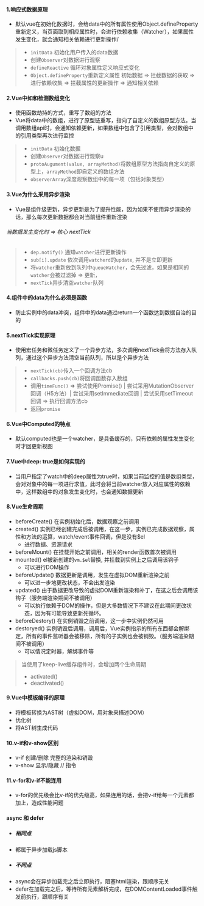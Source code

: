 ####  1.响应式数据原理
- 默认vue在初始化数据时，会给data中的所有属性使用Object.defineProperty重新定义，当页面取到相应属性时，会进行依赖收集（Watcher），如果属性发生变化，就会通知相关依赖进行更新操作/
> - `initData` 初始化用户传入的data数据
> - 创建`Observer`对数据进行观察
> - `defineReactive` 循环对象属性定义响应式变化
> - `Object.defineProperty`重新定义属性
> 初始数据 => 拦截数据的获取 => 进行依赖收集 => 拦截属性的更新操作 => 通知相关依赖
#### 2.Vue中如和检测数组变化
- 使用函数劫持的方式，重写了数组的方法
- Vue将data中的数组，进行了原型链重写，指向了自定义的数组原型方法。当调用数组api时，会通知依赖更新，如果数组中包含了引用类型，会对数组中的引用类型再次进行监控
> - `initData` 初始化数据
> - 创建`Observer`对数据进行观察u
> - `protoAugument(value, arrayMethod)`将数组原型方法指向自定义的原型上，`arrayMethod`即自定义的数组方法
> - `observerArray`深度观察数组中的每一项（包括对象类型）
#### 3.Vue为什么采用异步渲染
- Vue是组件级更新，异步更新是为了提升性能，因为如果不使用异步渲染的话，那么每次更新数据都会对当前组件重新渲染
###### 当数据发生变化时 => 核心 nextTick
> - `dep.notify()` 通知`watcher`进行更新操作
> - `sub[i].update` 依次调用`watcherd`的`update`, 并不是立即更新
> - 将`watcher`重新放到队列中`queueWatcher`，会先过滤，如果是相同的`watcher`会被过滤掉 => 更新，
> - `nextTick`异步清空`watcher`队列
#### 4.组件中的data为什么必须是函数
- 防止实例中的data冲突，组件中的data通过return一个函数达到数据自治的目的
#### 5.nextTick实现原理
- 使用宏任务和微任务定义了一个异步方法，多次调用nextTick会将方法存入队列，通过这个异步方法清空当前队列，所以是个异步方法
> - `nextTick(cb)`传入一个回调方法cb
> - `callbacks.push(cb)`将回调函数存入数组
> - 调用`timeFunc()` => 尝试使用Promise() | 尝试采用MutationObserver回调（H5方法）| 尝试采用setImmediate回调 | 尝试采用setTimeout回调 => 执行回调方法cb
> - 返回`promise`
#### 6.Vue中Computed的特点
- 默认computed也是一个watcher，是具备缓存的，只有依赖的属性发生变化时才回更新视图
#### 7.Vue中deep: true是如何实现的
- 当用户指定了watch中的deep属性为true时，如果当前监控的值是数组类型，会对对象中的每一项进行求值，此时会将当前watcher放入对应属性的依赖中，这样数组中的对象发生变化时，也会通知数据更新
#### 8.Vue生命周期
- beforeCreate() 在实例初始化后，数据观察之前调用
- created() 实例已经创建完成后被调用，在这一步，实例已完成数据观察，属性和方法的运算，watch/event事件回调，但是没有$el 
  + 进行数据、资源请求
- beforeMount() 在挂载开始之前调用，相关的render函数首次被调用
- mounted() el被新创建的`vm.$el`替换, 并挂载到实例上之后调用该钩子
  + 可以进行DOM操作
- beforeUpdate() 数据更新是调用，发生在虚拟DOM重新渲染之前
  + 可以进一步地更改状态，不会出发渲染
- updated() 由于数据更改导致的虚拟DOM重新渲染和补丁，在这之后会调用该钩子（服务端渲染期间不被调用）
  + 可以执行依赖于DOM的操作，但是大多数情况下不建议在此期间更改状态，因为有可能导致更新死循环。
- beforeDestory() 在实例销毁之前调用，这一步中实例仍然可用
- destoryed() 实例销毁后调用，调用后，Vue实例指示的所有东西都会解绑定，所有的事件监听器会被移除，所有的子实例也会被销毁。（服务端渲染期间不被调用）
  + 可以情况定时器，解绑事件等
> 当使用了keep-live缓存组件时，会增加两个生命周期
> - activated()
> - deactivated()
#### 9.Vue中模板编译的原理
- 将模板转换为AST树（虚拟DOM，用对象来描述DOM）
- 优化树
- 将AST树生成代码
#### 10.v-if和v-show区别
- v-if 创建/删除 完整的渲染和销毁
- v-show 显示/隐藏 // 指令
#### 11.v-for和v-if不能连用
- v-for的优先级会比v-if的优先级高，如果连用的话，会把v-if给每一个元素都加上，造成性能问题
#### async 和 defer
- ##### 相同点
- 都属于异步加载js脚本
- ##### 不同点
- async会在异步加载完之后立即执行，阻塞html渲染，跟顺序无关
- defer在加载完之后，等待所有元素解析完成，在DOMContentLoaded事件触发前执行，跟顺序有关
